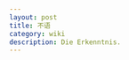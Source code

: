 ```yaml
---
layout: post
title: 不语
category: wiki
description: Die Erkenntnis.
---
```


[Dvector89]:    http://dvector89.github.io  "Dvector89"
